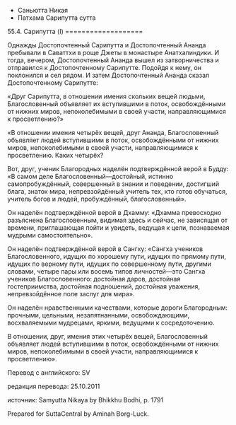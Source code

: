 









* Саньютта Никая
* Патхама Сарипутта сутта


55\.4\. Сарипутта \(I\)
\=\=\=\=\=\=\=\=\=\=\=\=\=\=\=\=\=\=\=



Однажды Достопочтенный Сарипутта и Достопочтенный Ананда пребывали в Саваттхи в роще Джеты в монастыре Анатхапиндики\. И тогда, вечером, Достопочтенный Ананда вышел из затворничества и отправился к Достопочтенному Сарипутте\. Подойдя к нему, он поклонился и сел рядом\. И затем Достопочтенный Ананда сказал Достопочтенному Сарипутте:


«Друг Сарипутта, в отношении имения скольких вещей людьми, Благословенный объявляет их вступившими в поток, освобождёнными от нижних миров, непоколебимыми в своей участи, направляющимися к просветлению?»


«В отношении имения четырёх вещей, друг Ананда, Благословенный объявляет людей вступившими в поток, освобождёнными от нижних миров, непоколебимыми в своей участи, направляющимися к просветлению\. Каких четырёх?


Вот, друг, ученик Благородных наделён подтверждённой верой в Будду: «В самом деле Благословенный—достойный, истинно самопробуждённый, совершенный в знании и поведении, достигший блага, знаток мира, непревзойдённый учитель тех, кто готов обучаться, учитель богов и людей, пробуждённый, благословенный»\.


Он наделён подтверждённой верой в Дхамму: «Дхамма превосходно разъяснена Благословенным, видимая здесь и сейчас, не зависящая от времени, приглашающая пойти и увидеть, ведущая к цели, познаваемая мудрыми самостоятельно»\.


Он наделён подтверждённой верой в Сангху: «Сангха учеников Благословенного, идущих по хорошему пути, идущих по прямому пути, идущих по верному пути, идущих по совершенному пути, другими словами, четыре пары или восемь типов личностей—это Сангха учеников Благословенного: достойная даров, достойная гостеприимства, достойная подношений, достойная уважения, непревзойдённое поле заслуг для мира»\.


Он наделён нравственными качествами, которые дороги Благородным: прочными, цельными, незапятнанными, освобождающими, восхваляемыми мудрецами, яркими, ведущими к сосредоточению\.


В отношении, друг, имения этих четырёх вещей, Благословенный объявляет людей вступившими в поток, освобождёнными от нижних миров, непоколебимыми в своей участи, направляющимися к просветлению»\.



Перевод с английского: SV


редакция перевода: 25\.10\.2011


источник: Samyutta Nikaya by Bhikkhu Bodhi, p\. 1791


Prepared for SuttaCentral by Aminah Borg\-Luck\.






